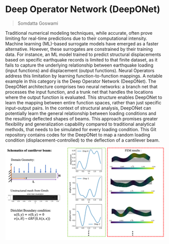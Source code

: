 # Deep Operator Network (DeepONet)

> Somdatta Goswami

Traditional numerical modeling techniques, while accurate, often prove limiting for real-time predictions due to their computational intensity. Machine learning (ML)-based surrogate models have emerged as a faster alternative. However, these surrogates are constrained by their training data. For instance, an ML model trained to predict structural displacements based on specific earthquake records is limited to that finite dataset, as it fails to capture the underlying relationship between earthquake loading (input functions) and displacement (output functions). Neural Operators address this limitation by learning function-to-function mappings. A notable example in this category is the Deep Operator Network (DeepONet). The DeepONet architecture comprises two neural networks: a branch net that processes the input function, and a trunk net that handles the locations where the output function is evaluated. This structure enables DeepONet to learn the mapping between entire function spaces, rather than just specific input-output pairs. In the context of structural analysis, DeepONet can potentially learn the general relationship between loading conditions and the resulting deflected shapes of beams. This approach promises greater flexibility and generalization capability compared to traditional analytical methods, that needs to be simulated for every loading condition. This Git repository contains codes for the DeepONet to map a random loading condition (displacement-controlled) to the deflection of a cantilever beam. 
<p align="center">
  <img src="Schematic.png" width="900" />
</p> 
